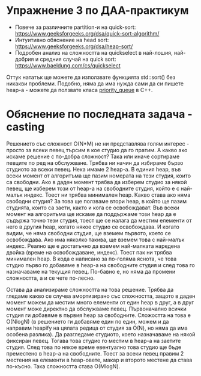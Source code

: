 # Упражнение 3 по ДАА-практикум
- Повече за различните partition-и на quick-sort: https://www.geeksforgeeks.org/dsa/quick-sort-algorithm/
- Интуитивно обяснение на head sort: https://www.geeksforgeeks.org/dsa/heap-sort/
- Подробен анализ на сложността на quickselect в най-лошия, най-добрия и средния случай на quick sort: https://www.baeldung.com/cs/quickselect

Оттук нататък ще можете да използвате функцията std::sort() без никакви проблеми.
Подобно, няма да има нужда сами да си пишете heap-a - можете да ползвате класа [priority_queue](https://en.cppreference.com/w/cpp/container/priority_queue.html) в С++.

# Обяснение по последната задача - casting
Решението със сложност О(N*M) не ни представлява голям интерес - просто за всеки певец търсим в кое студио да го пратим.
А какво ако искаме решение с по-добра сложност?
Така или иначе сортираме певците по ред на обслужване. Трябва ни начин да избираме бързо студиото за всеки певец.
Нека имаме 2 heap-a. В единия heap, във всеки момент от алгоритъма ще пазим номерата на тези студия, които са свободни.
Ако в даден момент трябва да изберем студио за някой певец, ще изберем този от heap-a на свободните студия, който е с най-малък индекс.
Тоест ни трябва минимален heap.
Какво става ако няма свободни студия? За това ще ползваме втори heap, в който ще пазим студията, които са заети,
както и кога се освобождават. Във всеки момент на алгоритъма ще искаме да поддържаме този heap да е съдържа точно тези студия, тоест ще се налага да местим елементи от него в другия heap, когато някое студио се освобождава.
И когато видим, че няма свободни студия, ще вземем първото, което се освобождава. Ако има няколко такива, ще вземем това с най-малък индекс.
Реално ще е достатъчно да вземем най-малката наредена двойка (време на освобождаване, индекс). Тоест пак ни трябва минимален heap.
В кода е написано за по-голяма яснота, че това студио първо го добавяме в heap-a на свободните студия и след това го назначаваме на текущия певец. По-бавно е, но няма да промени сложността, а и се чете по-лесно.

Остава да анализираме сложността на това решение. Трябва да гледаме какво се случва амортизирано със сложността, защото в даден момент можем да местим много елементи от един heap в друг, а в друг момент може директно да обслужваме певец.
Първоначално всички студия ги добавяме в първия heap за свободните. Сложостта на това е O(NlogN) (в решението ги добавяме един по един, можем и да направим heapify на цялата редица от студия за О(N), но няма да има особена разлика).
Да разгледаме студиото, което назначаваме на някой фиксиран певец. Тогава това студио го местим в heap-a на заетите студия. След това по някое време евентуално това студио ще бъде преместено в heap-a на свободните. Тоест за всеки певец правим 2 местения на елементи в heap-овете, макар и второто местене да става по-късно.
Така сложността става О(MlogN).
